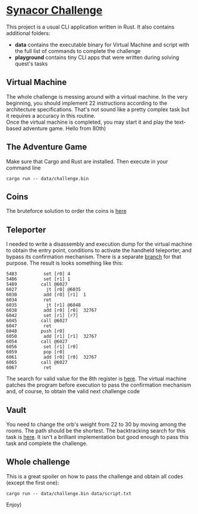 # [Synacor Challenge](https://challenge.synacor.com)
This project is a usual CLI application written in Rust. It also contains additional folders:
- **data** contains the executable binary for Virtual Machine and script with the full list of commands to complete the challenge
- **playground** contains tiny CLI apps that were written during solving quest's tasks

## Virtual Machine

The whole challenge is messing around with a virtual machine. In the very beginning, you should implement 22 instructions according to the architecture specifications. That's not sound like a pretty complex task but it requires a accuracy in this routine.<br/>
Once the virtual machine is completed, you may start it and play the text-based adventure game. Hello from 80th)<br/>

## The Adventure Game
Make sure that Cargo and Rust are installed. Then execute in your command line
```
cargo run -- data/challenge.bin
```

## Coins
The bruteforce solution to order the coins is [here](https://github.com/SergeyChelak/virtual_machine/blob/master/playground/coins/main.rs)

## Teleporter
I needed to write a disassembly and execution dump for the virtual machine to obtain the entry point, conditions to activate the handheld teleporter, and bypass its confirmation mechanism. There is a separate [branch](https://github.com/SergeyChelak/virtual_machine/tree/disassembly) for that purpose. The result is looks something like this:
```
5483          set [r0] 4
5486          set [r1] 1
5489         call @6027
6027           jt [r0] @6035
6030          add [r0] [r1]  1
6034          ret
6035           jt [r1] @6048
6038          add [r0] [r0]  32767
6042          set [r1] [r7]
6045         call @6027
6047          ret
6048         push [r0]
6050          add [r1] [r1]  32767
6054         call @6027           
6056          set [r1] [r0]       
6059          pop [r0]
6061          add [r0] [r0]  32767
6065         call @6027           
6067          ret
```
The search for valid value for the 8th register is [here](https://github.com/SergeyChelak/virtual_machine/blob/master/playground/confirmation/main.rs). The virtual machine patches the program before execution to pass the confirmation mechanism and, of course, to obtain the valid next challenge code

## Vault
You need to change the orb's weight from 22 to 30 by moving among the rooms. The path should be the shortest. The backtracking search for this task is [here](https://github.com/SergeyChelak/virtual_machine/blob/master/playground/vault/main.rs). It isn't a brilliant implementation but good enough to pass this task and complete the challenge.

## Whole challenge
This is a great spoiler on how to pass the challenge and obtain all codes (except the first one):
```
cargo run -- data/challenge.bin data/script.txt
```
Enjoy)
